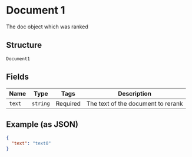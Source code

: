 
# Document 1

The doc object which was ranked

## Structure

`Document1`

## Fields

| Name | Type | Tags | Description |
|  --- | --- | --- | --- |
| `text` | `string` | Required | The text of the document to rerank |

## Example (as JSON)

```json
{
  "text": "text0"
}
```

